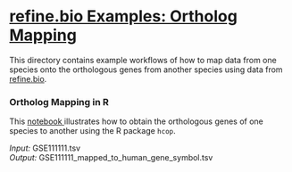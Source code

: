 # <u>refine.bio Examples: Ortholog Mapping </u>
This directory contains example workflows of how to map data from one species 
onto the orthologous genes from another species using data from
<a href="refine.bio.org"> refine.bio</a>.

### Ortholog Mapping in R
This <a href="https://github.com/AlexsLemonade/refinebio-examples/blob/master/ortholog-mapping/ortholog_mapping_example.Rmd">
notebook </a> illustrates how to obtain the orthologous genes of one species to 
another using the R package `hcop`.

*Input:* GSE111111.tsv  
*Output:* GSE111111_mapped_to_human_gene_symbol.tsv 
